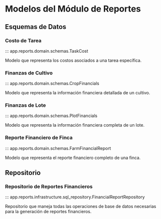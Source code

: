 # Modelos del Módulo de Reportes

## Esquemas de Datos

### Costo de Tarea

::: app.reports.domain.schemas.TaskCost

Modelo que representa los costos asociados a una tarea específica.

### Finanzas de Cultivo

::: app.reports.domain.schemas.CropFinancials

Modelo que representa la información financiera detallada de un cultivo.

### Finanzas de Lote

::: app.reports.domain.schemas.PlotFinancials

Modelo que representa la información financiera completa de un lote.

### Reporte Financiero de Finca

::: app.reports.domain.schemas.FarmFinancialReport

Modelo que representa el reporte financiero completo de una finca.

## Repositorio

### Repositorio de Reportes Financieros

::: app.reports.infrastructure.sql_repository.FinancialReportRepository

Repositorio que maneja todas las operaciones de base de datos necesarias para la generación de reportes financieros.
